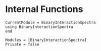 # Internal Functions


```@meta
CurrentModule = BinaryInteractionSpectra
using BinaryInteractionSpectra
end
```

```@autodocs
Modules = [BinaryInteractionSpectra]
Private = false
```


